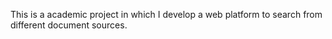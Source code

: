 This is a academic project in which I develop a web platform to search from different document sources.